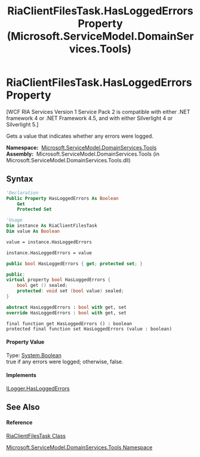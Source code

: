 ﻿---
title: RiaClientFilesTask.HasLoggedErrors Property  (Microsoft.ServiceModel.DomainServices.Tools)
TOCTitle: HasLoggedErrors Property
ms:assetid: P:Microsoft.ServiceModel.DomainServices.Tools.RiaClientFilesTask.HasLoggedErrors
ms:mtpsurl: https://msdn.microsoft.com/en-us/library/microsoft.servicemodel.domainservices.tools.riaclientfilestask.hasloggederrors(v=VS.91)
ms:contentKeyID: 32336339
ms.date: 01/27/2012
mtps_version: v=VS.91
f1_keywords:
- Microsoft.ServiceModel.DomainServices.Tools.RiaClientFilesTask.HasLoggedErrors
- Microsoft.ServiceModel.DomainServices.Tools.RiaClientFilesTask.get_HasLoggedErrors
- Microsoft.ServiceModel.DomainServices.Tools.RiaClientFilesTask.set_HasLoggedErrors
dev_langs:
- CSharp
- JScript
- VB
- FSharp
- c++
api_location:
- microsoft.servicemodel.domainservices.tools.dll
api_name:
- Microsoft.ServiceModel.DomainServices.Tools.RiaClientFilesTask.get_HasLoggedErrors
- Microsoft.ServiceModel.DomainServices.Tools.RiaClientFilesTask.HasLoggedErrors
- Microsoft.ServiceModel.DomainServices.Tools.RiaClientFilesTask.set_HasLoggedErrors
api_type:
- Managed
topic_type:
- apiref
- kbSyntax
product_family_name: VS
ROBOTS: INDEX,FOLLOW
---

# RiaClientFilesTask.HasLoggedErrors Property

\[WCF RIA Services Version 1 Service Pack 2 is compatible with either .NET framework 4 or .NET Framework 4.5, and with either Silverlight 4 or Silverlight 5.\]

Gets a value that indicates whether any errors were logged.

**Namespace:**  [Microsoft.ServiceModel.DomainServices.Tools](gg153739\(v=vs.91\).md)  
**Assembly:**  Microsoft.ServiceModel.DomainServices.Tools (in Microsoft.ServiceModel.DomainServices.Tools.dll)

## Syntax

``` vb
'Declaration
Public Property HasLoggedErrors As Boolean
    Get
    Protected Set
```

``` vb
'Usage
Dim instance As RiaClientFilesTask
Dim value As Boolean

value = instance.HasLoggedErrors

instance.HasLoggedErrors = value
```

``` csharp
public bool HasLoggedErrors { get; protected set; }
```

``` c++
public:
virtual property bool HasLoggedErrors {
    bool get () sealed;
    protected: void set (bool value) sealed;
}
```

``` fsharp
abstract HasLoggedErrors : bool with get, set
override HasLoggedErrors : bool with get, set
```

``` jscript
final function get HasLoggedErrors () : boolean
protected final function set HasLoggedErrors (value : boolean)
```

#### Property Value

Type: [System.Boolean](https://msdn.microsoft.com/en-us/library/a28wyd50)  
true if any errors were logged; otherwise, false.  

#### Implements

[ILogger.HasLoggedErrors](gg153836\(v=vs.91\).md)  

## See Also

#### Reference

[RiaClientFilesTask Class](gg153747\(v=vs.91\).md)

[Microsoft.ServiceModel.DomainServices.Tools Namespace](gg153739\(v=vs.91\).md)

